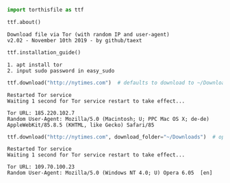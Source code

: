 

```python
import torthisfile as ttf
```


```python
ttf.about()
```

    Download file via Tor (with random IP and user-agent)
    v2.02 - November 10th 2019 - by github/taext



```python
ttf.installation_guide()
```

    1. apt install tor
    2. input sudo password in easy_sudo



```python
ttf.download("http://nytimes.com")  # defaults to download to ~/Downloads/
```

    
    Restarted Tor service
    Waiting 1 second for Tor service restart to take effect...
    
    Tor URL: 185.220.102.7
    Random User-Agent: Mozilla/5.0 (Macintosh; U; PPC Mac OS X; de-de) AppleWebKit/85.8.5 (KHTML, like Gecko) Safari/85
    



```python
ttf.download("http://nytimes.com", download_folder="~/Downloads")  # optionally specify download_folder
```

    
    Restarted Tor service
    Waiting 1 second for Tor service restart to take effect...
    
    Tor URL: 109.70.100.23
    Random User-Agent: Mozilla/5.0 (Windows NT 4.0; U) Opera 6.05  [en]
    

